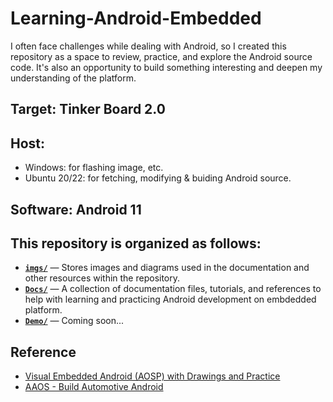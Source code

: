 # Learning-Android-Embedded
I often face challenges while dealing with Android, so I created this repository as a space to review, practice, and explore the Android source code. It's also an opportunity to build something interesting and deepen my understanding of the platform.
## Target: Tinker Board 2.0
## Host:
- Windows: for flashing image, etc.
- Ubuntu 20/22: for fetching, modifying & buiding Android source.
## Software: Android 11

## This repository is organized as follows:
- **[`imgs/`](./imgs/)** — Stores images and diagrams used in the documentation and other resources within the repository.
- **[`Docs/`](./Docs/)** — A collection of documentation files, tutorials, and references to help with learning and practicing Android development on embdedded platform.
- **[`Demo/`](./Demo/)** — Coming soon...

## Reference
* [Visual Embedded Android (AOSP) with Drawings and Practice](https://www.udemy.com/course/embedded-android-training/?srsltid=AfmBOoqgp_Ii2SLyUALQ-6-qjfBN3TyMTgF2UTeQdMUJyQQm7bSyyqwL)
* [AAOS - Build Automotive Android](https://www.codeinsideout.com/android/build-automotive-android)